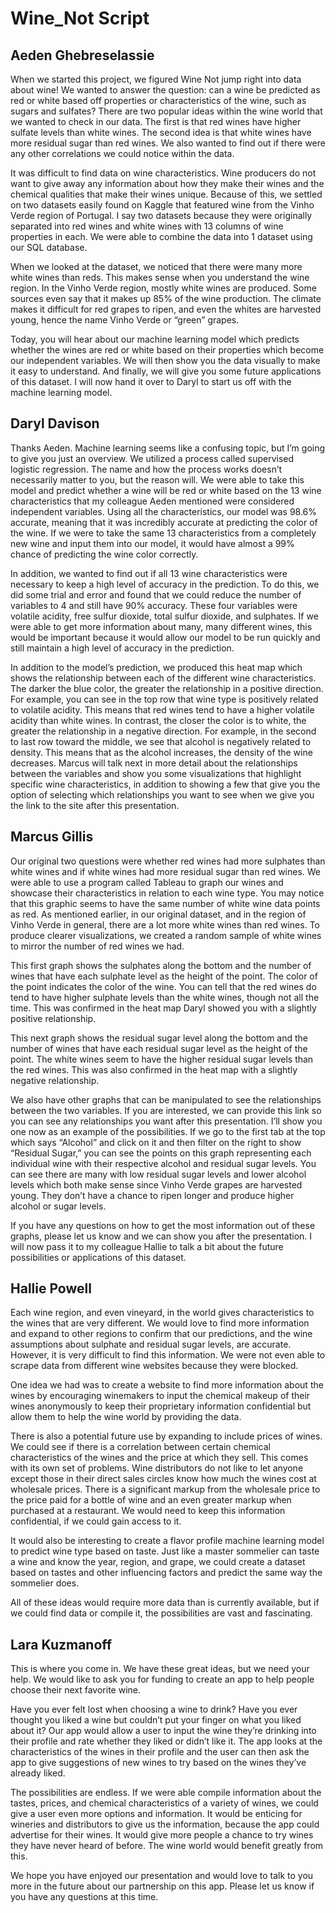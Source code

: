 # Wine_Not Script

## Aeden Ghebreselassie

When we started this project, we figured Wine Not jump right into data about wine! We wanted to answer the question: can a wine be predicted as red or white based off properties or characteristics of the wine, such as sugars and sulfates? There are two popular ideas within the wine world that we wanted to check in our data. The first is that red wines have higher sulfate levels than white wines. The second idea is that white wines have more residual sugar than red wines. We also wanted to find out if there were any other correlations we could notice within the data.

It was difficult to find data on wine characteristics. Wine producers do not want to give away any information about how they make their wines and the chemical qualities that make their wines unique. Because of this, we settled on two datasets easily found on Kaggle that featured wine from the Vinho Verde region of Portugal. I say two datasets because they were originally separated into red wines and white wines with 13 columns of wine properties in each. We were able to combine the data into 1 dataset using our SQL database.

When we looked at the dataset, we noticed that there were many more white wines than reds. This makes sense when you understand the wine region. In the Vinho Verde region, mostly white wines are produced. Some sources even say that it makes up 85% of the wine production. The climate makes it difficult for red grapes to ripen, and even the whites are harvested young, hence the name Vinho Verde or “green” grapes.

Today, you will hear about our machine learning model which predicts whether the wines are red or white based on their properties which become our independent variables. We will then show you the data visually to make it easy to understand. And finally, we will give you some future applications of this dataset. I will now hand it over to Daryl to start us off with the machine learning model.


## Daryl Davison

Thanks Aeden. Machine learning seems like a confusing topic, but I’m going to give you just an overview. We utilized a process called supervised logistic regression. The name and how the process works doesn’t necessarily matter to you, but the reason will. We were able to take this model and predict whether a wine will be red or white based on the 13 wine characteristics that my colleague Aeden mentioned were considered independent variables. Using all the characteristics, our model was 98.6% accurate, meaning that it was incredibly accurate at predicting the color of the wine. If we were to take the same 13 characteristics from a completely new wine and input them into our model, it would have almost a 99% chance of predicting the wine color correctly.

In addition, we wanted to find out if all 13 wine characteristics were necessary to keep a high level of accuracy in the prediction. To do this, we did some trial and error and found that we could reduce the number of variables to 4 and still have 90% accuracy. These four variables were volatile acidity, free sulfur dioxide, total sulfur dioxide, and sulphates. If we were able to get more information about many, many different wines, this would be important because it would allow our model to be run quickly and still maintain a high level of accuracy in the prediction.

In addition to the model’s prediction, we produced this heat map which shows the relationship between each of the different wine characteristics. The darker the blue color, the greater the relationship in a positive direction. For example, you can see in the top row that wine type is positively related to volatile acidity. This means that red wines tend to have a higher volatile acidity than white wines. In contrast, the closer the color is to white, the greater the relationship in a negative direction. For example, in the second to last row toward the middle, we see that alcohol is negatively related to density. This means that as the alcohol increases, the density of the wine decreases. Marcus will talk next in more detail about the relationships between the variables and show you some visualizations that highlight specific wine characteristics, in addition to showing a few that give you the option of selecting which relationships you want to see when we give you the link to the site after this presentation.


## Marcus Gillis

Our original two questions were whether red wines had more sulphates than white wines and if white wines had more residual sugar than red wines. We were able to use a program called Tableau to graph our wines and showcase their characteristics in relation to each wine type. You may notice that this graphic seems to have the same number of white wine data points as red. As mentioned earlier, in our original dataset, and in the region of Vinho Verde in general, there are a lot more white wines than red wines. To produce clearer visualizations, we created a random sample of white wines to mirror the number of red wines we had.

This first graph shows the sulphates along the bottom and the number of wines that have each sulphate level as the height of the point. The color of the point indicates the color of the wine. You can tell that the red wines do tend to have higher sulphate levels than the white wines, though not all the time. This was confirmed in the heat map Daryl showed you with a slightly positive relationship.

This next graph shows the residual sugar level along the bottom and the number of wines that have each residual sugar level as the height of the point. The white wines seem to have the higher residual sugar levels than the red wines. This was also confirmed in the heat map with a slightly negative relationship.

We also have other graphs that can be manipulated to see the relationships between the two variables. If you are interested, we can provide this link so you can see any relationships you want after this presentation. I’ll show you one now as an example of the possibilities. If we go to the first tab at the top which says “Alcohol” and click on it and then filter on the right to show “Residual Sugar,” you can see the points on this graph representing each individual wine with their respective alcohol and residual sugar levels. You can see there are many with low residual sugar levels and lower alcohol levels which both make sense since Vinho Verde grapes are harvested young. They don’t have a chance to ripen longer and produce higher alcohol or sugar levels.

If you have any questions on how to get the most information out of these graphs, please let us know and we can show you after the presentation. I will now pass it to my colleague Hallie to talk a bit about the future possibilities or applications of this dataset.



## Hallie Powell

Each wine region, and even vineyard, in the world gives characteristics to the wines that are very different. We would love to find more information and expand to other regions to confirm that our predictions, and the wine assumptions about sulphate and residual sugar levels, are accurate. However, it is very difficult to find this information. We were not even able to scrape data from different wine websites because they were blocked.

One idea we had was to create a website to find more information about the wines by encouraging winemakers to input the chemical makeup of their wines anonymously to keep their proprietary information confidential but allow them to help the wine world by providing the data.

There is also a potential future use by expanding to include prices of wines. We could see if there is a correlation between certain chemical characteristics of the wines and the price at which they sell. This comes with its own set of problems. Wine distributors do not like to let anyone except those in their direct sales circles know how much the wines cost at wholesale prices. There is a significant markup from the wholesale price to the price paid for a bottle of wine and an even greater markup when purchased at a restaurant. We would need to keep this information confidential, if we could gain access to it.

It would also be interesting to create a flavor profile machine learning model to predict wine type based on taste. Just like a master sommelier can taste a wine and know the year, region, and grape, we could create a dataset based on tastes and other influencing factors and predict the same way the sommelier does.

All of these ideas would require more data than is currently available, but if we could find data or compile it, the possibilities are vast and fascinating.


## Lara Kuzmanoff

This is where you come in. We have these great ideas, but we need your help. We would like to ask you for funding to create an app to help people choose their next favorite wine. 

Have you ever felt lost when choosing a wine to drink? Have you ever thought you liked a wine but couldn’t put your finger on what you liked about it? Our app would allow a user to input the wine they’re drinking into their profile and rate whether they liked or didn’t like it. The app looks at the characteristics of the wines in their profile and the user can then ask the app to give suggestions of new wines to try based on the wines they’ve already liked.

The possibilities are endless. If we were able compile information about the tastes, prices, and chemical characteristics of a variety of wines, we could give a user even more options and information. It would be enticing for wineries and distributors to give us the information,
because the app could advertise for their wines. It would give more people a chance to try wines they have never heard of before. The wine world would benefit greatly from this.

We hope you have enjoyed our presentation and would love to talk to you more in the future about our partnership on this app. Please let us know if you have any questions at this time.
